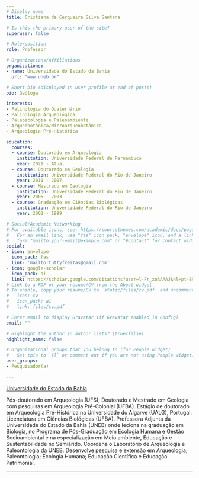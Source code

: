 ```yaml
---
# Display name
title: Cristiana de Cerqueira Silva Santana

# Is this the primary user of the site?
superuser: false

# Role/position
role: Professor 

# Organizations/Affiliations
organizations:
- name: Universidade do Estado da Bahia
  url: "www.uneb.br"

# Short bio (displayed in user profile at end of posts)
bio: Geóloga

interests:
- Palinologia do Quaternário
- Palinologia Arqueológica
- Paleoecologia e Paleoambiente
- Arqueobotânica/Microarqueobotânica
- Arqueologia Pré-Histórica

education:
  courses:
  - course: Doutorado em Arqueologia
    institution: Universidade Federal de Pernambuco
    year: 2021 - Atual
  - course: Doutorado em Geologia
    institution: Universidade Federal do Rio de Janeiro
    year: 2011 - 2007
  - course: Mestrado em Geologia
    institution: Universidade Federal do Rio de Janeiro
    year: 2005 - 2003
  - course: Graduação em Ciências Biológicas
    institution: Universidade Federal do Rio de Janeiro
    year: 2002 - 1999

# Social/Academic Networking
# For available icons, see: https://sourcethemes.com/academic/docs/page-builder/#icons
#   For an email link, use "fas" icon pack, "envelope" icon, and a link in the
#   form "mailto:your-email@example.com" or "#contact" for contact widget.
social:
- icon: envelope
  icon_pack: fas
  link: 'mailto:tuttyfreitas@gmail.com'
- icon: google-scholar
  icon_pack: ai
  link: https://scholar.google.com/citations?user=l-Fr_xoAAAAJ&hl=pt-BR
# Link to a PDF of your resume/CV from the About widget.
# To enable, copy your resume/CV to `static/files/cv.pdf` and uncomment the lines below.
# - icon: cv
#   icon_pack: ai
#   link: files/cv.pdf

# Enter email to display Gravatar (if Gravatar enabled in Config)
email: ""

# Highlight the author in author lists? (true/false)
highlight_name: false

# Organizational groups that you belong to (for People widget)
#   Set this to `[]` or comment out if you are not using People widget.
user_groups:
- Pesquisador(a)

---
```



[Universidade do Estado da Bahia](www.uneb.br)

Pós-doutorado em Arqueologia (UFS); Doutorado e Mestrado em Geologia com pesquisas em Arqueologia Pré-Colonial (UFBA). Estágio de doutorado em Arqueologia Pré-Histórica na Universidade do Algarve (UALG), Portugal. Licenciatura em Ciências Biológicas (UFBA). Professora Adjunta da Universidade do Estado da Bahia (UNEB) onde leciona na graduação em Biologia, no Programa de Pós-Graduação em Ecologia Humana e Gestão Socioambiental e na especialização em Meio ambiente, Educação e Sustentabilidade no Semiárido. Coordena o Laboratório de Arqueologia e Paleontologia da UNEB. Desenvolve pesquisa e extensão em Arqueologia; Paleontologia; Ecologia Humana; Educação Científica e Educação Patrimonial.

---
